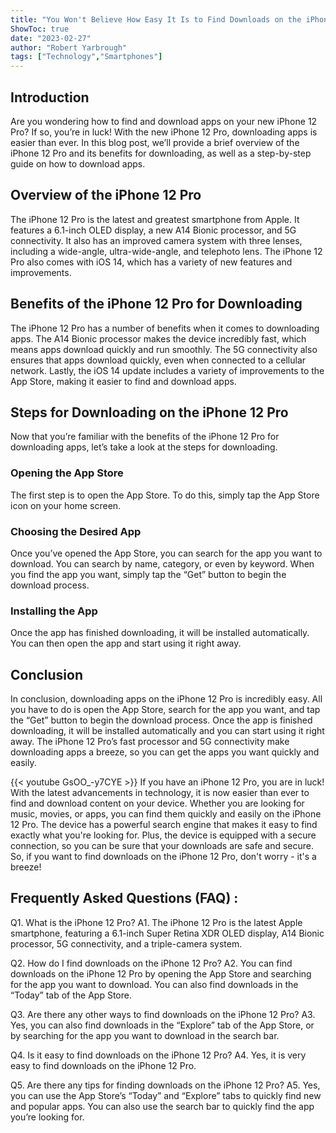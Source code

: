 ```yaml
---
title: "You Won't Believe How Easy It Is to Find Downloads on the iPhone 12 Pro!"
ShowToc: true 
date: "2023-02-27"
author: "Robert Yarbrough" 
tags: ["Technology","Smartphones"]
---
```

## Introduction
Are you wondering how to find and download apps on your new iPhone 12 Pro? If so, you’re in luck! With the new iPhone 12 Pro, downloading apps is easier than ever. In this blog post, we’ll provide a brief overview of the iPhone 12 Pro and its benefits for downloading, as well as a step-by-step guide on how to download apps. 

## Overview of the iPhone 12 Pro
The iPhone 12 Pro is the latest and greatest smartphone from Apple. It features a 6.1-inch OLED display, a new A14 Bionic processor, and 5G connectivity. It also has an improved camera system with three lenses, including a wide-angle, ultra-wide-angle, and telephoto lens. The iPhone 12 Pro also comes with iOS 14, which has a variety of new features and improvements.

## Benefits of the iPhone 12 Pro for Downloading
The iPhone 12 Pro has a number of benefits when it comes to downloading apps. The A14 Bionic processor makes the device incredibly fast, which means apps download quickly and run smoothly. The 5G connectivity also ensures that apps download quickly, even when connected to a cellular network. Lastly, the iOS 14 update includes a variety of improvements to the App Store, making it easier to find and download apps.

## Steps for Downloading on the iPhone 12 Pro
Now that you’re familiar with the benefits of the iPhone 12 Pro for downloading apps, let’s take a look at the steps for downloading. 

### Opening the App Store
The first step is to open the App Store. To do this, simply tap the App Store icon on your home screen. 

### Choosing the Desired App
Once you’ve opened the App Store, you can search for the app you want to download. You can search by name, category, or even by keyword. When you find the app you want, simply tap the “Get” button to begin the download process.

### Installing the App
Once the app has finished downloading, it will be installed automatically. You can then open the app and start using it right away.

## Conclusion
In conclusion, downloading apps on the iPhone 12 Pro is incredibly easy. All you have to do is open the App Store, search for the app you want, and tap the “Get” button to begin the download process. Once the app is finished downloading, it will be installed automatically and you can start using it right away. The iPhone 12 Pro’s fast processor and 5G connectivity make downloading apps a breeze, so you can get the apps you want quickly and easily.

{{< youtube GsOO_-y7CYE >}} 
If you have an iPhone 12 Pro, you are in luck! With the latest advancements in technology, it is now easier than ever to find and download content on your device. Whether you are looking for music, movies, or apps, you can find them quickly and easily on the iPhone 12 Pro. The device has a powerful search engine that makes it easy to find exactly what you're looking for. Plus, the device is equipped with a secure connection, so you can be sure that your downloads are safe and secure. So, if you want to find downloads on the iPhone 12 Pro, don't worry - it's a breeze!

## Frequently Asked Questions (FAQ) :
Q1. What is the iPhone 12 Pro? 
A1. The iPhone 12 Pro is the latest Apple smartphone, featuring a 6.1-inch Super Retina XDR OLED display, A14 Bionic processor, 5G connectivity, and a triple-camera system.

Q2. How do I find downloads on the iPhone 12 Pro? 
A2. You can find downloads on the iPhone 12 Pro by opening the App Store and searching for the app you want to download. You can also find downloads in the “Today” tab of the App Store.

Q3. Are there any other ways to find downloads on the iPhone 12 Pro? 
A3. Yes, you can also find downloads in the “Explore” tab of the App Store, or by searching for the app you want to download in the search bar.

Q4. Is it easy to find downloads on the iPhone 12 Pro? 
A4. Yes, it is very easy to find downloads on the iPhone 12 Pro.

Q5. Are there any tips for finding downloads on the iPhone 12 Pro? 
A5. Yes, you can use the App Store’s “Today” and “Explore” tabs to quickly find new and popular apps. You can also use the search bar to quickly find the app you’re looking for.



